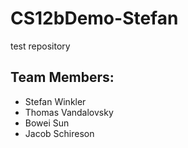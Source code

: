 # CS12bDemo-Stefan
test repository

## Team Members:
* Stefan Winkler
* Thomas Vandalovsky
* Bowei Sun
* Jacob Schireson
